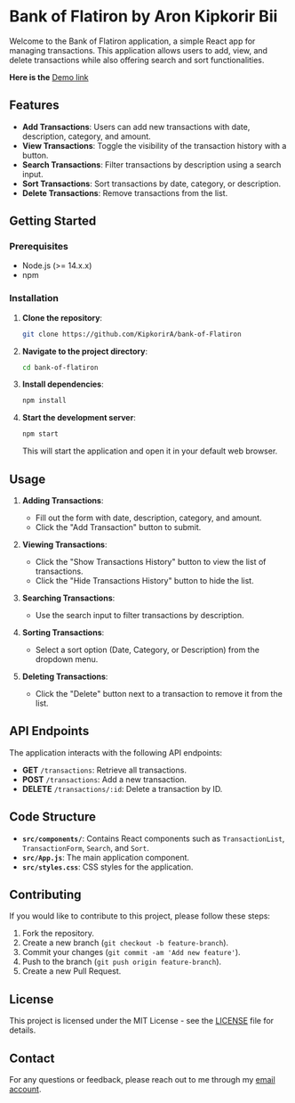 # Bank of Flatiron by Aron Kipkorir Bii

Welcome to the Bank of Flatiron application, a simple React app for managing transactions. This application allows users to add, view, and delete transactions while also offering search and sort functionalities.

**Here is the** [Demo link](https://bank-of-flatiron-iota-livid.vercel.app/)

## Features

- **Add Transactions**: Users can add new transactions with date, description, category, and amount.
- **View Transactions**: Toggle the visibility of the transaction history with a button.
- **Search Transactions**: Filter transactions by description using a search input.
- **Sort Transactions**: Sort transactions by date, category, or description.
- **Delete Transactions**: Remove transactions from the list.

## Getting Started

### Prerequisites

- Node.js (>= 14.x.x)
- npm 

### Installation

1. **Clone the repository**:

   ```bash
   git clone https://github.com/KipkorirA/bank-of-Flatiron
   ```

2. **Navigate to the project directory**:

   ```bash
   cd bank-of-flatiron
   ```

3. **Install dependencies**:

   ```bash
   npm install
   ```

4. **Start the development server**:

   ```bash
   npm start
   ```
   This will start the application and open it in your default web browser.

## Usage

1. **Adding Transactions**:
   - Fill out the form with date, description, category, and amount.
   - Click the "Add Transaction" button to submit.

2. **Viewing Transactions**:
   - Click the "Show Transactions History" button to view the list of transactions.
   - Click the "Hide Transactions History" button to hide the list.

3. **Searching Transactions**:
   - Use the search input to filter transactions by description.

4. **Sorting Transactions**:
   - Select a sort option (Date, Category, or Description) from the dropdown menu.

5. **Deleting Transactions**:
   - Click the "Delete" button next to a transaction to remove it from the list.

## API Endpoints

The application interacts with the following API endpoints:

- **GET** `/transactions`: Retrieve all transactions.
- **POST** `/transactions`: Add a new transaction.
- **DELETE** `/transactions/:id`: Delete a transaction by ID.

## Code Structure

- **`src/components/`**: Contains React components such as `TransactionList`, `TransactionForm`, `Search`, and `Sort`.
- **`src/App.js`**: The main application component.
- **`src/styles.css`**: CSS styles for the application.

## Contributing

If you would like to contribute to this project, please follow these steps:

1. Fork the repository.
2. Create a new branch (`git checkout -b feature-branch`).
3. Commit your changes (`git commit -am 'Add new feature'`).
4. Push to the branch (`git push origin feature-branch`).
5. Create a new Pull Request.

## License

This project is licensed under the MIT License - see the [LICENSE](LICENSE) file for details.

## Contact

For any questions or feedback, please reach out to me through my [email account](mailto:aron.kipkorir@student.moringaschool.com).